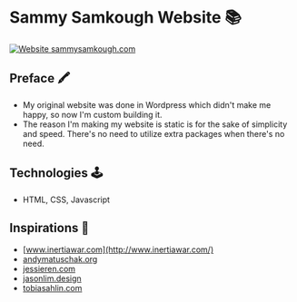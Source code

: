 # Sammy Samkough Website 📚
[![Website sammysamkough.com](https://img.shields.io/website-up-down-green-red/http/shields.io.svg)](http://sammysamkough.com)

## Preface 🖍️

- My original website was done in Wordpress which didn't make me happy, so now I'm custom building it.
- The reason I'm making my website is static is for the sake of simplicity and speed. There's no need to utilize extra packages when there's no need.

## Technologies 🕹️

- HTML, CSS, Javascript

## Inspirations 🎉

- [www.inertiawar.com](http://www.inertiawar.com/)
- [andymatuschak.org](https://andymatuschak.org/)
- [jessieren.com](http://jessieren.com/)
- [jasonlim.design](http://jasonlim.design/)
- [tobiasahlin.com](https://tobiasahlin.com/)
